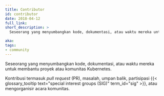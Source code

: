 ```yaml
---
title: Contributor
id: contributor
date: 2018-04-12
full_link:
short_description: >
  Seseorang yang menyumbangkan kode, dokumentasi, atau waktu mereka untuk membantu proyek atau komunitas Kubernetes.

aka:
tags:
- community
---
```

  Seseorang yang menyumbangkan kode, dokumentasi, atau waktu mereka untuk membantu proyek atau komunitas Kubernetes.

<!--more-->

Kontribusi termasuk _pull request_ (PR), masalah, umpan balik, partisipasi {{< glossary_tooltip text="special interest groups (SIG)" term_id="sig" >}}, atau mengorganisir acara komunitas.
